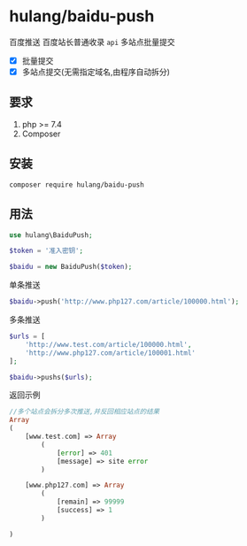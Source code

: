 

# hulang/baidu-push

百度推送 百度站长普通收录 `api` 多站点批量提交

- [x] 批量提交
- [x] 多站点提交(无需指定域名,由程序自动拆分)

## 要求

1. php >= 7.4
2. Composer

## 安装

```shell
composer require hulang/baidu-push
```
## 用法

```php
use hulang\BaiduPush;

$token = '准入密钥';

$baidu = new BaiduPush($token);
```

单条推送

```php
$baidu->push('http://www.php127.com/article/100000.html');
```

多条推送

```php
$urls = [
    'http://www.test.com/article/100000.html',
    'http://www.php127.com/article/100001.html'
];

$baidu->pushs($urls);
```

返回示例
```php
//多个站点会拆分多次推送,并反回相应站点的结果
Array
(
    [www.test.com] => Array
        (
            [error] => 401
            [message] => site error
        )

    [www.php127.com] => Array
        (
            [remain] => 99999
            [success] => 1
        )

)
```

